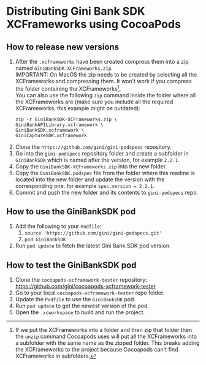 Distributing Gini Bank SDK XCFrameworks using CocoaPods
======================================================

How to release new versions
---------------------------

1. After the `.xcframeworks` have been created compress them into a zip named `GiniBankSDK-XCFrameworks.zip`.  
   IMPORTANT: On MacOS the zip needs to be created by selecting all the XCFrameworks and compressing them. It won't work
   if you compress the folder containing the XCFrameworks[^1].  
   You can also use the following `zip` command inside the folder where all the XCFrameworks are (make sure you include
   all the required XCFrameworks, this example might be outdated):
   ```
   zip -r GiniBankSDK-XCFrameworks.zip \
   GiniBankAPILibrary.xcframework \
   GiniBankSDK.xcframework \
   GiniCaptureSDK.xcframework
   ```
2. Clone the `https://github.com/gini/gini-podspecs` repository.
3. Go into the `gini-podspecs` repository folder and create a subfolder in `GiniBankSDK` which is named after the
   version, for example `2.2.1`.
4. Copy the `GiniBankSDK-XCFrameworks.zip` into the new folder.
5. Copy the `GiniBankSDK.podspec` file from the folder where this readme is located into the new folder and update the
   version with the corresponding one, for example `spec.version = 2.2.1`.
6. Commit and push the new folder and its contents to `gini-podspecs` repo.

[^1]: If we put the XCFrameworks into a folder and then zip that folder then the `unzip` command Cocoapods uses[^2] will
put all the XCFrameworks into a subfolder with the same name as the zipped folder. This breaks adding the XCFrameworks
to the project because Cocoapods can't find XCFrameworks in subfolders.

[^2]: Cocoapods unzip command: `unzip GiniBankSDK-XCFrameworks.zip -d output-dir`

How to use the GiniBankSDK pod
------------------------------

1. Add the following to your `Podfile`:
   1. `source 'https://github.com/gini/gini-podspecs.git'`
   2. `pod GiniBankSDK`
2. Run `pod update` to fetch the latest Gini Bank SDK pod version.

How to test the GiniBankSDK pod
-------------------------------

1. Clone the `cocoapods-xcframework-tester` repository: https://github.com/gini/cocoapods-xcframework-tester
2. Go to your local `cocoapods-xcframework-tester` repo folder.
3. Update the `Podfile` to use the `GiniBankSDK` pod.
4. Run `pod update` to get the newest version of the pod.
5. Open the `.xcworkspace` to build and run the project.
